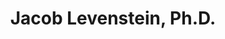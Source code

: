 ---
title: "Jacob Levenstein, Ph.D."
presenter_id: jacob_levenstein
layout: member_all_presentations
---